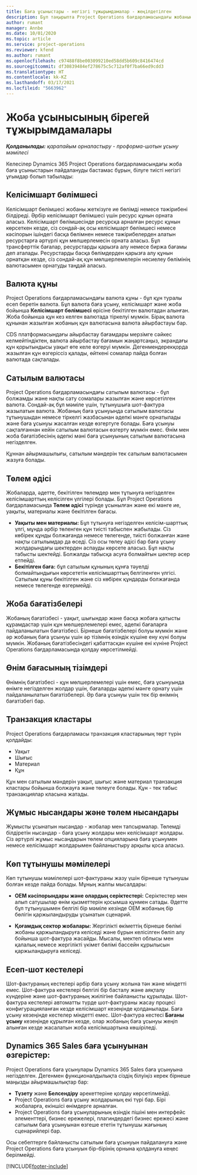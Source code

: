 ```yaml
---
title: Баға ұсыныстары - негізгі тұжырымдамалар - жеңілдетілген
description: Бұл тақырыпта Project Operations бағдарламасындағы жобаның баға ұсынуын пайдалану туралы ақпарат берілген.
author: rumant
manager: Annbe
ms.date: 10/01/2020
ms.topic: article
ms.service: project-operations
ms.reviewer: kfend
ms.author: rumant
ms.openlocfilehash: c97488f8be003099210ed58dd5b609c8416474cd
ms.sourcegitcommit: df30839484ef278675c5c712af0f7ba66ed9cdd3
ms.translationtype: HT
ms.contentlocale: kk-KZ
ms.lasthandoff: 03/17/2021
ms.locfileid: "5663962"
---
```

# <a name="concepts-unique-to-project-quotes"></a>Жоба ұсынысының бірегей тұжырымдамалары

_**Қолданылады:** қарапайым орналастыру - проформа-шотын ұсыну мәмілесі_


Келесілер Dynamics 365 Project Operations бағдарламасындағы жоба баға ұсыныстарын пайдалануды бастамас бұрын, білуге тиісті негізгі ұғымдар болып табылады:

## <a name="contracting-unit"></a>Келісімшарт бөлімшесі

Келісімшарт бөлімшесі жобаны жеткізуге ие бөлімді немесе тәжірибені білдіреді. Әрбір келісімшарт бөлімшесі үшін ресурс құнын орната аласыз. Келісімшарт бөлімшесінде ресурсқа арналған ресурс құнын көрсеткен кезде, сіз сондай-ақ осы келісімшарт бөлімшесі немесе кәсіпорын ішіндегі басқа бөлімнен немесе тәжірибелерден алатын ресурстарға әртүрлі құн мөлшерлемесін орната аласыз. Бұл трансферттік бағалар, ресурстарды қарызға алу немесе биржа бағамы деп аталады. Ресурстарды басқа бөлімдерден қарызға алу құнын орнатқан кезде, сіз сондай-ақ құн мөлшерлемелерін несиелеу бөлімінің валютасымен орнатуды таңдай аласыз.

## <a name="cost-currency"></a>Валюта құны

Project Operations бағдарламасындағы валюта құны - бұл құн туралы есеп беретін валюта. Бұл валюта баға ұсыну, келісімшарт және жоба бойынша **Келісімшарт бөлімшесі** өрісіне бекітілген валютадан алынған. Жоба бойынша құн кез келген валютада тіркелуі мүмкін. Бірақ валюта құнынан жазылған жобаның құн валютасына валюта айырбастауы бар.

CDS платформасындағы айырбастау бағамдары мерзімге сәйкес келмейтіндіктен, валюта айырбастау бағамын жаңартсаңыз, экрандағы құн қорытындысы уақыт өте келе өзгеруі мүмкін. Дегенмендерекқорда жазылған құн өзгеріссіз қалады, өйткені сомалар пайда болған валютада сақталады.

## <a name="sales-currency"></a>Сатылым валютасы

Project Operations бағдарламасындағы сатылым валютасы - бұл болжамды және нақты сату сомалары жазылған және көрсетілген валюта. Сондай-ақ бұл мәміле үшін, тұтынушыға шот-фактура жазылатын валюта. Жобаның баға ұсынуында сатылым валютасы тұтынушыдан немесе тіркелгі жазбасынан әдепкі мәнге орнатылады және баға ұсынуы жасалған кезде өзгертуге болады. Баға ұсынуы сақталғаннан кейін сатылым валютасын өзгерту мүмкін емес. Өнім мен жоба бағатізбесінің әдепкі мәні баға ұсынуының сатылым валютасына негізделген.

Құннан айырмашылығы, сатылым мәндерін тек сатылым валютасымен жазуға болады.

## <a name="billing-method"></a>Төлем әдісі

Жобаларда, әдетте, бекітілген төлемдер мен тұтынуға негізделген келісімшарттың келісілген үлгілері болады. Бұл Project Operations бағдарламасында **Төлем әдісі** түрінде ұсынылған және екі мәнге ие, уақыты, материалы және бекітілген бағасы.

- **Уақыты мен материалы:** Бұл тұтынуға негізделген келісім-шарттық үлгі, мұнда әрбір төленген құн тиісті табыспен жабылады. Сіз көбірек құнды болжағанда немесе төлегенде, тиісті болжанған және нақты сатылымдар да өседі. Сіз осы төлеу әдісі бар баға ұсыну жолдарындағы шектерден аспауды көрсете аласыз. Бұл нақты табысты шектейді. Болжалды табысқа асуға болмайтын шектер әсер етпейді.
- **Бекітілген баға:** бұл сатылым құнының құнға тәуелді болмайтындығын көрсететін келісімшарттың белгіленген үлгісі. Сатылым құны бекітілген және сіз көбірек құндарды болжағанда немесе төлегенде өзгермейді.

## <a name="project-price-lists"></a>Жоба бағатізбелері

Жобаның бағатізбесі - уақыт, шығындар және басқа жобаға қатысты құрамдастар үшін құн мөлшерлемелері емес, әдепкі бағаларға пайдаланылатын бағатізбесі. Бірнеше бағатізбелері болуы мүмкін және әр жобаның баға ұсынуы үшін әр тізімнің өзіндік күшіне ену күні болуы мүмкін. Жобаның бағатізбесіндегі қабаттасқан күшіне ені күніне Project Operations бағдарламасында қолдау көрсетілмейді.

## <a name="product-price-lists"></a>Өнім бағасының тізімдері

Өнімнің бағатізбесі - құн мөлшерлемелері үшін емес, баға ұсынуында өнімге негізделген жолдар үшін, бағаларды әдепкі мәнге орнату үшін пайдаланылатын бағатізбелері. Әр баға ұсынуы үшін тек бір өнімнің бағатізбегі бар.

## <a name="transaction-classes"></a>Транзакция кластары

Project Operations бағдарламасы транзакция кластарының төрт түрін қолдайды:

- Уақыт
- Шығыс
- Материал
- Құн

Құн мен сатылым мәндерін уақыт, шығыс және материал транзакция кластары бойынша болжауға және төлеуге болады. Құн - тек табыс транзакциялар класына жатады.

## <a name="work-entities-and-billing-entities"></a>Жұмыс нысандары және төлем нысандары

Жұмысты ұсынатын нысандар - жобалар мен тапсырмалар. Төлемді білдіретін нысандар - баға ұсыну жолдары мен келісімшарт жолдары. Сіз әртүрлі жұмыс нысандарын төлем опцияларына баға ұсынумен немесе келісімшарт жолдарымен байланыстыру арқылы қоса аласыз.

## <a name="multi-customer-deals"></a>Көп тұтынушы мәмілелері

Көп тұтынушы мәмілелері шот-фактураны жазу үшін бірнеше тұтынушы болған кезде пайда болады. Мұның жалпы мысалдары:

- **OEM кәсіпорындары және олардың серіктестері:** Серіктестер мен алып сатушылар өнім қызметтерін қосымша құнмен сатады. Әдетте бұл тұтынушымен белгілі бір мәміле кезінде OEM жобаның бір бөлігін қаржыландыруды ұсынатын сценарий. 

- **Қоғамдық сектор жобалары:** Жергілікті өкіметтің бірнеше бөлімі жобаны қаржыландыруға келіседі және бұрын келісілген бөліп алу бойынша шот-фактура жасайды. Мысалы, мектеп облысы мен қалалық немесе жергілікті үкімет бөлімі бассейн құрылысын қаржыландыруға келіседі.

## <a name="invoice-schedules"></a>Есеп-шот кестелері

Шот-фактураның кестелері әрбір баға ұсыну жолына тән және міндетті емес. Шот-фактура кестелері белгілі бір басталу және аяқталу күндеріне және шот-фактураның жиілігіне байланысты құрылады. Шот-фактура кестелері автоматты түрде шот-фактураны жасау процесі конфигурацияланған кезде келісімшарт кезеңінде қолданылады. Баға ұсыну кезеңінде кестелер міндетті емес. Шот-фактура кестесі **Бағаны ұсыну** кезеңінде құрылған кезде, олар жобаның баға ұсынуы жеңіп алынған кезде жасалатын жоба келісімшартына көшіріледі.

## <a name="changes-from-dynamics-365-sales-quote"></a>Dynamics 365 Sales баға ұсынуынан өзгерістер:

Project Operations баға ұсынулары Dynamics 365 Sales баға ұсынуына негізделген. Дегенмен функционалдылықта сіздің білуіңіз керек бірнеше маңызды айырмашылықтар бар:

- **Түзету** және **Белсендіру** әрекеттеріне қолдау көрсетілмейді.
- Project Operations баға ұсыну жолдарының екі түрі бар. Бірі жобаларға, екіншісі өнімдерге арналған.
- Project Operations баға ұсынуларының өзіндік пішіні мен интерфейс элементтері, бизнес ережелері, плагиндердегі бизнес ережесі және сатылым баға ұсынуынан өзгеше ететін тұтынушы жағының сценарийлері бар.

Осы себептерге байланысты сатылым баға ұсынуын пайдалануға және Project Operations баға ұсынуын бір-бірінің орнына қолдануға кеңес берілмейді.


[!INCLUDE[footer-include](../../includes/footer-banner.md)]
